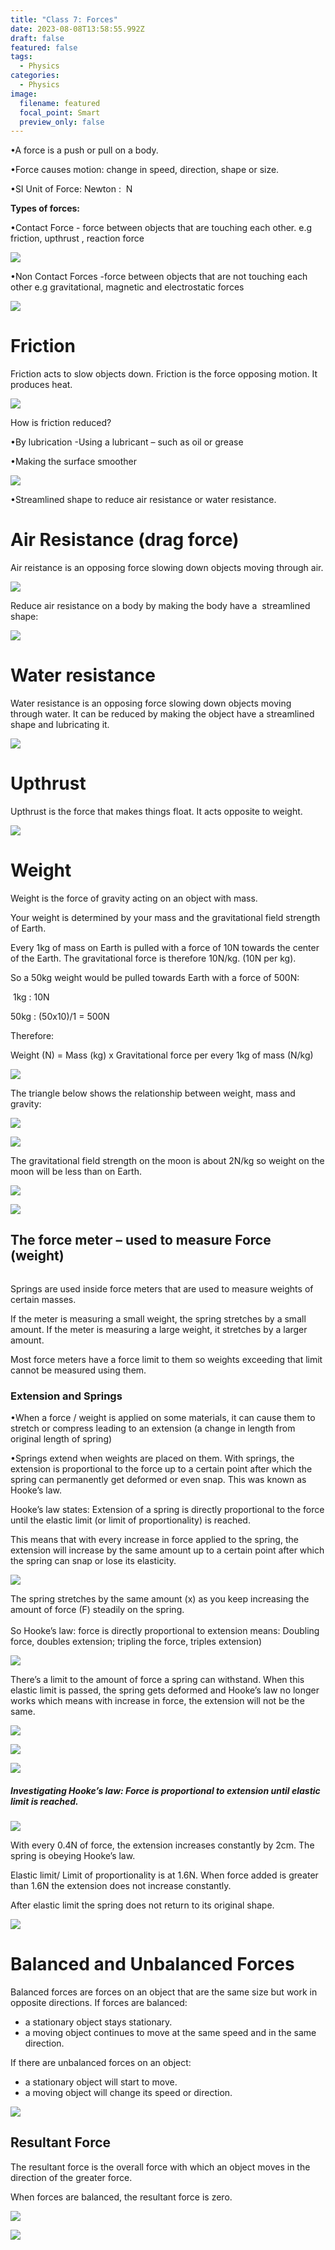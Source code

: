 ```yaml
---
title: "Class 7: Forces"
date: 2023-08-08T13:58:55.992Z
draft: false
featured: false
tags:
  - Physics
categories:
  - Physics
image:
  filename: featured
  focal_point: Smart
  preview_only: false
---
```

<!--StartFragment-->

•A force is a push or pull on a body.

•Force causes motion: change in speed, direction, shape or size.

•SI Unit of Force: Newton :  N

<!--EndFragment--><!--StartFragment-->

**T﻿ypes of forces:**

•Contact Force -  force between objects that are touching each other. e.g friction, upthrust , reaction force 

![](contact_forces.png)

•Non Contact Forces -force between objects that are not touching each other e.g gravitational, magnetic and electrostatic forces

![](non-contact-forces.png)

<!--StartFragment-->

# **Friction**

Friction acts to slow objects down. Friction is the force opposing motion. It produces heat.

<!--EndFragment-->

![](friction.png)

<!--StartFragment-->

How is friction reduced?

<!--EndFragment--><!--StartFragment-->

•By lubrication -Using a lubricant – such as oil or grease

•Making the surface smoother

![](reducing-friction.png)

•Streamlined shape to reduce air resistance or water resistance.

<!--EndFragment-->

<!--StartFragment-->

# **Air Resistance (drag force)**

Air reistance is an opposing force slowing down objects moving through air.

<!--EndFragment-->

![](air-resistance.png)

<!--StartFragment-->

Reduce air resistance on a body by making the body have a  streamlined shape:

<!--EndFragment-->

![](streamlined-objects.png)

<!--StartFragment-->

# W﻿ater resistance

Water resistance is an opposing force slowing down objects moving through water. It can be reduced by making the object have a streamlined shape and lubricating it.

<!--EndFragment-->

![](water-resistance.png)

<!--StartFragment-->

# U﻿pthrust

Upthrust is the force that makes things float. It acts opposite to weight.

<!--EndFragment-->

![](upthrust.png)

<!--StartFragment-->

# W﻿eight

Weight is the force of gravity acting on an object with mass.

<!--EndFragment--><!--StartFragment-->

Your weight is determined by your mass and the gravitational field strength of Earth.

Every 1kg of mass on Earth is pulled with a force of 10N towards the center of the Earth. The gravitational force is therefore 10N/kg. (10N per kg).

So a 50kg weight would be pulled towards Earth with a force of 500N:

 1kg : 10N

50kg : (50x10)/1 = 500N

Therefore:

<!--EndFragment--><!--StartFragment-->

Weight (N) = Mass (kg) x Gravitational force per every 1kg of mass (N/kg)

<!--EndFragment-->

![](weight.png)

<!--StartFragment-->

The triangle below shows the relationship between weight, mass and gravity:

<!--EndFragment-->

![](weight_mass_-_gravity.png)

![](earth_moon.png)

<!--StartFragment-->

The gravitational field strength on the moon is about 2N/kg so weight on the moon will be less than on Earth.

<!--EndFragment-->

![](calculate_mass.png)

![](weight-vs-mass.png)

<!--StartFragment-->

## The force meter – used to measure Force (weight)

![]()

Springs are used inside force meters that are used to measure weights of certain masses.

If the meter is measuring a small weight, the spring stretches by a small amount. If the meter is measuring a large weight, it stretches by a larger amount.

Most force meters have a force limit to them so weights exceeding that limit cannot be measured using them.

<!--StartFragment-->

### Extension and Springs

<!--StartFragment-->

•When a force / weight is applied on some materials, it can cause them to stretch or compress leading to an extension (a change in length from original length of spring)

•Springs extend when weights are placed on them. With springs, the extension is proportional to the force up to a certain point after which the spring can permanently get deformed or even snap. This was known as Hooke’s law.

<!--EndFragment-->

<!--StartFragment-->

Hooke’s law states: Extension of a spring is directly proportional to the force until the elastic limit (or limit of proportionality) is reached.

This means that with every increase in force applied to the spring, the extension will increase by the same amount up to a certain point after which the spring can snap or lose its elasticity.

<!--EndFragment-->

![](extension.jpg)

<!--StartFragment-->

The spring stretches by the same amount (x) as you keep increasing the amount of force (F) steadily on the spring.\
\
So Hooke’s law: force is directly proportional to extension means: Doubling force, doubles extension; tripling the force, triples extension)

<!--EndFragment-->

![](hooke-s-law.png)

<!--StartFragment-->

There’s a limit to the amount of force a spring can withstand. When this elastic limit is passed, the spring gets deformed and Hooke’s law no longer works which means with increase in force, the extension will not be the same. 

<!--EndFragment-->

![](force-vs-extension.png)

![](apparatus-hookes-law.png)

![](picture1.gif)

<!--StartFragment-->

##### Investigating Hooke’s law: Force is proportional to extension until elastic limit is reached.

![](hooke-s-law-graph.png)

With every 0.4N of force, the extension increases constantly by 2cm. The spring is obeying Hooke’s law.

Elastic limit/ Limit of proportionality is at 1.6N. When force added is greater than 1.6N the extension does not increase constantly.

After elastic limit the spring does not return to its original shape.

<!--EndFragment-->

![](elastic-vs-plastic-spring.png)

# B﻿alanced and Unbalanced Forces

B﻿alanced forces are forces on an object that are the same size but work in opposite directions. If forces are balanced:

* a stationary object stays stationary.
* a﻿ moving object continues to move at the same speed and in the same direction.

I﻿f there are unbalanced forces on an object:

* a﻿ stationary object will start to move.
* a﻿ moving object will change its speed or direction.

![](unbalanced-vs-balanced-forces.png)

<!--StartFragment-->

## Resultant Force

<!--EndFragment-->

T﻿he resultant force is the overall force with which an object moves in the direction of the greater force.

W﻿hen forces are balanced, the resultant force is zero. 

![](resultant-force.png)

<!--EndFragment-->

![](resultant-force-2.png.jpg)
